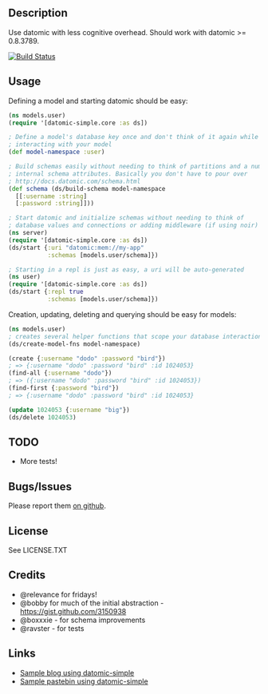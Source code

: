 ## Description

Use datomic with less cognitive overhead. Should work with datomic >= 0.8.3789.

[![Build Status](https://travis-ci.org/cldwalker/datomic-simple.png?branch=master)](https://travis-ci.org/cldwalker/datomic-simple)

## Usage

Defining a model and starting datomic should be easy:

```clojure
(ns models.user)
(require '[datomic-simple.core :as ds])

; Define a model's database key once and don't think of it again while
; interacting with your model
(def model-namespace :user)

; Build schemas easily without needing to think of partitions and a number of
; internal schema attributes. Basically you don't have to pour over
; http://docs.datomic.com/schema.html
(def schema (ds/build-schema model-namespace
  [[:username :string]
  [:password :string]]))

; Start datomic and initialize schemas without needing to think of
; database values and connections or adding middleware (if using noir)
(ns server)
(require '[datomic-simple.core :as ds])
(ds/start {:uri "datomic:mem://my-app"
           :schemas [models.user/schema]})

; Starting in a repl is just as easy, a uri will be auto-generated
(ns user)
(require '[datomic-simple.core :as ds])
(ds/start {:repl true
           :schemas [models.user/schema]})
```

Creation, updating, deleting and querying should be easy for models:

```clojure
(ns models.user)
; creates several helper functions that scope your database interaction to the model.
(ds/create-model-fns model-namespace)

(create {:username "dodo" :password "bird"})
; => {:username "dodo" :password "bird" :id 1024053}
(find-all {:username "dodo"})
; => ({:username "dodo" :password "bird" :id 1024053})
(find-first {:password "bird"})
; => {:username "dodo" :password "bird" :id 1024053}

(update 1024053 {:username "big"})
(ds/delete 1024053)
```

## TODO
* More tests!

## Bugs/Issues

Please report them [on github](http://github.com/cldwalker/datomic-simple/issues).

## License

See LICENSE.TXT

## Credits
* @relevance for fridays!
* @bobby for much of the initial abstraction - https://gist.github.com/3150938
* @boxxxie - for schema improvements
* @ravster - for tests

## Links
* [Sample blog using datomic-simple](https://github.com/cldwalker/datomic-noir-blog)
* [Sample pastebin using datomic-simple](https://github.com/cldwalker/datomic-refheap)
